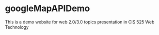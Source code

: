 googleMapAPIDemo
================

This is a demo website for web 2.0/3.0 topics presentation in CIS 525 Web Technology
